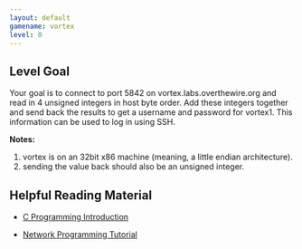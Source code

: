 ```yaml
---
layout: default
gamename: vortex
level: 0
---
```

Level Goal
----------
Your goal is to connect to port 5842 on vortex.labs.overthewire.org
and read in 4 unsigned integers in host byte order. Add these
integers together and send back the results to get a username and
password for vortex1. This information can be used to log in using
SSH.

**Notes:** 

  1. vortex is on an 32bit x86 machine (meaning, a little endian
architecture).
  2. sending the value back should also be an unsigned integer.

Helpful Reading Material
------------------------
- [C Programming Introduction][]
- [Network Programming Tutorial][]

  [C Programming Introduction]: http://beej.us/guide/bgc/
  [Network Programming Tutorial]: http://beej.us/guide/bgnet/
